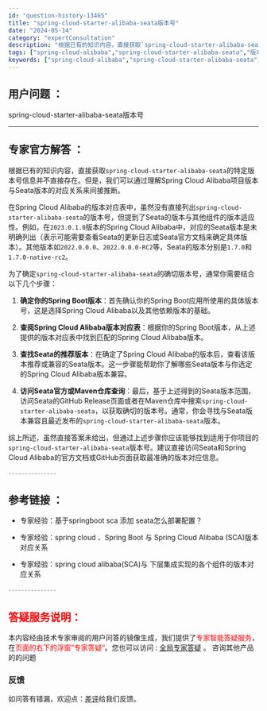 ```yaml
---
id: "question-history-13465"
title: "spring-cloud-starter-alibaba-seata版本号"
date: "2024-05-14"
category: "expertConsultation"
description: "根据已有的知识内容，直接获取`spring-cloud-starter-alibaba-seata`的特定版本号信息并不直接存在。但是，我们可以通过理解Spring Cloud Alibaba项目版本与Seata版本的对应关系来间接推断。在Spring Cloud Alibaba的版本对应表中，虽然"
tags: ["spring-cloud-alibaba","spring-cloud-starter-alibaba-seata","版本号"]
keywords: ["spring-cloud-alibaba","spring-cloud-starter-alibaba-seata","版本号"]
---
```


## 用户问题 ： 
 spring-cloud-starter-alibaba-seata版本号  

---------------
## 专家官方解答 ：

根据已有的知识内容，直接获取`spring-cloud-starter-alibaba-seata`的特定版本号信息并不直接存在。但是，我们可以通过理解Spring Cloud Alibaba项目版本与Seata版本的对应关系来间接推断。

在Spring Cloud Alibaba的版本对应表中，虽然没有直接列出`spring-cloud-starter-alibaba-seata`的版本号，但提到了Seata的版本与其他组件的版本适应性。例如，在`2023.0.1.0`版本的Spring Cloud Alibaba中，对应的Seata版本是未明确列出（表示可能需要查看Seata的更新日志或Seata官方文档来确定具体版本）。其他版本如`2022.0.0.0`、`2022.0.0.0-RC2`等，Seata的版本分别是`1.7.0`和`1.7.0-native-rc2`。

为了确定`spring-cloud-starter-alibaba-seata`的确切版本号，通常你需要结合以下几个步骤：

1. **确定你的Spring Boot版本**：首先确认你的Spring Boot应用所使用的具体版本号，这是选择Spring Cloud Alibaba以及其他依赖版本的基础。

2. **查阅Spring Cloud Alibaba版本对应表**：根据你的Spring Boot版本，从上述提供的版本对应表中找到匹配的Spring Cloud Alibaba版本。

3. **查找Seata的推荐版本**：在确定了Spring Cloud Alibaba的版本后，查看该版本推荐或兼容的Seata版本。这一步骤能帮助你了解哪些Seata版本与你选定的Spring Cloud Alibaba版本兼容。

4. **访问Seata官方或Maven仓库查询**：最后，基于上述得到的Seata版本范围，访问Seata的GitHub Release页面或者在Maven仓库中搜索`spring-cloud-starter-alibaba-seata`，以获取确切的版本号。通常，你会寻找与Seata版本兼容且最近发布的`spring-cloud-starter-alibaba-seata`版本。

综上所述，虽然直接答案未给出，但通过上述步骤你应该能够找到适用于你项目的`spring-cloud-starter-alibaba-seata`版本号。建议直接访问Seata和Spring Cloud Alibaba的官方文档或GitHub页面获取最准确的版本对应信息。


<font color="#949494">---------------</font> 


## 参考链接 ：

* 专家经验：基于springboot sca 添加 seata怎么部署配置？ 
 
 * 专家经验：spring cloud 、Spring Boot 与 Spring Cloud Alibaba (SCA)版本对应关系 
 
 * 专家经验：spring cloud alibaba(SCA)与 下层集成实现的各个组件的版本对应关系 


 <font color="#949494">---------------</font> 
 


## <font color="#FF0000">答疑服务说明：</font> 

本内容经由技术专家审阅的用户问答的镜像生成，我们提供了<font color="#FF0000">专家智能答疑服务</font>，在<font color="#FF0000">页面的右下的浮窗”专家答疑“</font>。您也可以访问 : [全局专家答疑](https://answer.opensource.alibaba.com/docs/intro) 。 咨询其他产品的的问题

### 反馈
如问答有错漏，欢迎点：[差评](https://ai.nacos.io/user/feedbackByEnhancerGradePOJOID?enhancerGradePOJOId=13472)给我们反馈。

